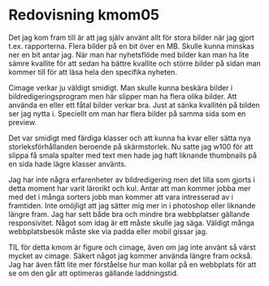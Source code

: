 ---
---
Redovisning kmom05
=========================

Det jag kom fram till är att jag själv använt allt för stora bilder när jag gjort t.ex. rapporterna. Flera bilder på en bit över en MB. Skulle kunna minskas ner en bit antar jag. När man har nyhetsflöde med bilder kan man ha lite sämre kvallite för att sedan ha bättre kvallite och större bilder på sidan man kommer till för att läsa hela den specifika nyheten. 

Cimage verkar ju väldigt smidigt. Man skulle kunna beskära bilder i bildredigeringsprogram men här slipper man ha flera olika bilder. Att använda en eller ett fåtal bilder verkar bra. Just at sänka kvallitén på bilden ser jag nytta i. Speciellt om man har flera bilder på samma sida som en preview.

Det var smidigt med färdiga klasser och att kunna ha kvar eller sätta nya storleksförhållanden beroende på skärmstorlek. Nu satte jag w100 för att slippa få smala spalter med text men hade jag haft liknande thumbnails på en sida hade lägre klasser använts.

Jag har inte några erfarenheter av bildredigering men det lilla som gjorts i detta moment har varit lärorikt och kul. Antar att man kommer jobba mer med det i många sorters jobb man kommer att vara intresserad av i framtiden. Inte omöjligt att jag sätter mig mer in i photoshop eller liknande längre fram. Jag har sett både bra och mindre bra webbplatser gällande responsivitet. Något som idag är ett måste skulle jag säga. Väldigt många webbplatsbesök måste ske via padda eller mobil gissar jag.

TIL för detta kmom är figure och cimage, även om jag inte använt så värst mycket av cimage. Säkert något jag kommer använda längre fram också. Jag har även fått lite mer förståelse hur man kollar på en webbplats för att se om den går att optimeras gällande laddningstid.
